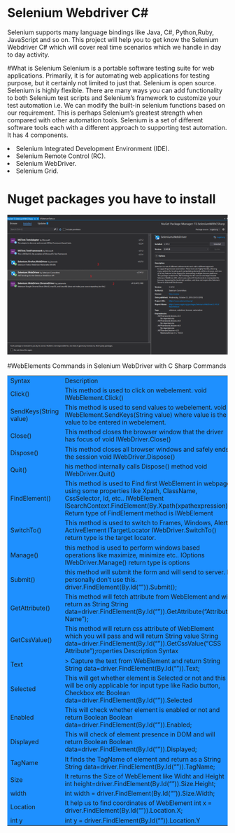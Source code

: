 # Selenium Webdriver C#
<p>
Selenium supports many language bindings like Java, C#, Python,Ruby, JavaScript and so on. This project will help you to get know the  Selenium Webdriver C#  which will cover real time scenarios which we handle in day to day activity.
</p>



#What is Selenium
Selenium is a portable software testing suite for web applications. Primarily, it is for automating web applications for testing purpose, but it certainly not limited to just that. Selenium is open source. Selenium is highly flexible. There are many ways you can add functionality to both Selenium test scripts and Selenium’s framework to customize your test automation i.e. We can modify the built-in selenium functions based on our requirement. This is perhaps Selenium’s greatest strength when compared with other automation tools. Selenium is a set of different software tools each with a different approach to supporting test automation. It has 4 components.
<ui>
  <li>Selenium Integrated Development Environment (IDE).</li>
   <li>Selenium Remote Control (RC).</li>
   <li>Selenium WebDriver.</li>
   <li>Selenium Grid.</li>
  </ui>
  
  # Nuget packages  you have to install 
<img src="https://github.com/T2-Business/T2.SeleniumWithCSharp/blob/main/selenium.png"/>


#WebElements Commands in Selenium WebDriver with C Sharp
Commands
<table style ="background-color: dodgerblue;">
  <tr>
   <td>
Syntax	   
</td>
   <td>
     Description
</td>
  </tr> 
    <tr>    
      <td> Click()  </td> 
      <td> This method is used to click on webelement.	void IWebElement.Click()
	 </td> 
   </tr>
 <tr>    
      <td> SendKeys(String value)  </td> 
      <td> This method is used to send values to webelement.	void IWebElement.SendKeys(String value)
where value is the value to be entered in webelement.   </td> 
</tr>
 <tr>    
      <td>Close()	   </td> 
      <td>  This method closes the browser window that the driver has focus of void IWebDriver.Close()  </td> 
</tr>
 <tr>    
      <td>   Dispose() </td> 
      <td> This method closes all browser windows and safely ends the session
void IWebDriver.Dispose()  </td> 
</tr>
 <tr>    
      <td> Quit()  </td> 
      <td> his method internally calls Dispose() method	void IWebDriver.Quit()  </td> 
</tr>
 <tr>    
      <td> FindElement()  </td> 
      <td> This method is used to Find first WebElement in webpage using some properties like Xpath, ClassName, CssSelector, Id, etc..	 IWebElement ISearchContext.FindElement(By.Xpath(xpathexpression))
Return type of FindElement method is IWebElement  </td> 
</tr>
   <tr>    
      <td> SwitchTo()	   </td> 
      <td>  This method is used to switch to Frames, Windows, Alert, ActiveElement	ITargetLocator IWebDriver.SwitchTo()
return type is the target locator. </td> 
</tr>
  <tr>    
      <td>  Manage()  </td> 
      <td>  this method is used to perform windows based operations like maximize, minimize etc..	 IOptions IWebDriver.Manage()
return type is options  </td> 
</tr>
  <tr>    
      <td>  Submit()  </td> 
      <td> this method will submit the form and will send to server. I personally don’t use this.	driver.FindElement(By.Id(“”)).Submit();   </td> 
</tr>
  <tr>    
      <td>  GetAttribute()	  </td> 
      <td> This method will fetch attribute from WebElement and will return as String	String
data=driver.FindElement(By.Id(“”)).GetAttribute(“Attribute Name”);   </td> 
</tr>
  <tr>    
      <td>  GetCssValue()  </td> 
      <td> This method will return css attribute of WebElement which you will pass and will return String value	String data=driver.FindElement(By.Id(“”)).GetCssValue(“CSS Attribute”);roperties	Description	Syntax    </td> 
</tr>
   <tr>    
      <td> Text   </td> 
      <td>   > Capture the text from WebElement and return String	String data=driver.FindElement(By.Id(“”)).Text; </td> 
</tr>
 <tr>    
      <td> Selected    </td> 
      <td> 	This will get whether element is Selected or not and this will be only applicable for input type like Radio button, Checkbox etc	Boolean data=driver.FindElement(By.Id(“”)).Selected  </td> 
</tr>
 <tr>    
      <td> Enabled    </td> 
      <td>  This will check whether element is enabled or not and return Boolean	Boolean data=driver.FindElement(By.Id(“”)).Enabled; </td> 
</tr>
 <tr>    
      <td> Displayed   </td> 
      <td> This will check of element presence in DOM and will return Boolean	Boolean data=driver.FindElement(By.Id(“”)).Displayed;   </td> 
</tr>
 <tr>    
      <td>   TagName </td> 
      <td>    	It finds the TagName of element and return as a String	String data=driver.FindElement(By.Id(“”)).TagName;</td> 
</tr>
 <tr>    
      <td>  Size  </td> 
      <td>  	It returns the Size of WebElement like Widht and Height	int height=driver.FindElement(By.Id(“”)).Size.Height;  </td> 
</tr>
<tr>    
      <td>   width   </td> 
      <td> int width = driver.FindElement(By.Id(“”)).Size.Width;   </td> 
</tr>
<tr>    
      <td> Location   </td> 
      <td>   It help us to find coordinates  of WebElement	int x = driver.FindElement(By.Id(“”)).Location.X; </td> 
</tr>
 <tr>    
      <td>    int y  </td> 
      <td>  int y = driver.FindElement(By.Id(“”)).Location.Y  </td> 
</tr>
</table>
 
